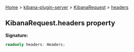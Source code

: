 [Home](./index) &gt; [kibana-plugin-server](./kibana-plugin-server.md) &gt; [KibanaRequest](./kibana-plugin-server.kibanarequest.md) &gt; [headers](./kibana-plugin-server.kibanarequest.headers.md)

## KibanaRequest.headers property

<b>Signature:</b>

```typescript
readonly headers: Headers;
```
